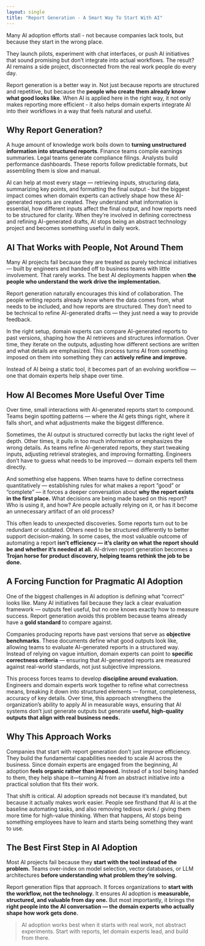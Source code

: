 ```yaml
---
layout: single
title: "Report Generation - A Smart Way To Start With AI"
---
```


Many AI adoption efforts stall - not because companies lack tools, but because they start in the wrong place.

They launch pilots, experiment with chat interfaces, or push AI initiatives that sound promising but don’t integrate into actual workflows. The result? AI remains a side project, disconnected from the real work people do every day.

Report generation is a better way in. Not just because reports are structured and repetitive, but because the **people who create them already know what good looks like**. When AI is applied here in the right way, it not only makes reporting more efficient - it also helps domain experts integrate AI into their workflows in a way that feels natural and useful.

## **Why Report Generation?**

A huge amount of knowledge work boils down to **turning unstructured information into structured reports**. Finance teams compile earnings summaries. Legal teams generate compliance filings. Analysts build performance dashboards. These reports follow predictable formats, but assembling them is slow and manual.

AI can help at most every stage — retrieving inputs, structuring data, summarizing key points, and formatting the final output - but the biggest impact comes when domain experts can actively shape how these AI-generated reports are created. They understand what information is essential, how different inputs affect the final output, and how reports need to be structured for clarity. When they’re involved in defining correctness and refining AI-generated drafts, AI stops being an abstract technology project and becomes something useful in daily work.

## **AI That Works with People, Not Around Them**

Many AI projects fail because they are treated as purely technical initiatives — built by engineers and handed off to business teams with little involvement. That rarely works. The best AI deployments happen when **the people who understand the work drive the implementation.**

Report generation naturally encourages this kind of collaboration. The people writing reports already know where the data comes from, what needs to be included, and how reports are structured. They don’t need to be technical to refine AI-generated drafts — they just need a way to provide feedback.

In the right setup, domain experts can compare AI-generated reports to past versions, shaping how the AI retrieves and structures information. Over time, they iterate on the outputs, adjusting how different sections are written and what details are emphasized. This process turns AI from something imposed on them into something they can **actively refine and improve.**

Instead of AI being a static tool, it becomes part of an evolving workflow — one that domain experts help shape over time.

## **How AI Becomes More Useful Over Time**

Over time, small interactions with AI-generated reports start to compound. Teams begin spotting patterns — where the AI gets things right, where it falls short, and what adjustments make the biggest difference.

Sometimes, the AI output is structured correctly but lacks the right level of depth. Other times, it pulls in too much information or emphasizes the wrong details. As teams refine AI-generated reports, they start tweaking inputs, adjusting retrieval strategies, and improving formatting. Engineers don’t have to guess what needs to be improved — domain experts tell them directly.

And something else happens. When teams have to define correctness quantitatively — establishing rules for what makes a report “good” or “complete” — it forces a deeper conversation about **why the report exists in the first place.** What decisions are being made based on this report? Who is using it, and how? Are people actually relying on it, or has it become an unnecessary artifact of an old process?

This often leads to unexpected discoveries. Some reports turn out to be redundant or outdated. Others need to be structured differently to better support decision-making. In some cases, the most valuable outcome of automating a report **isn’t efficiency — it’s clarity on what the report should be and whether it’s needed at all.** AI-driven report generation becomes a **Trojan horse for product discovery, helping teams rethink the job to be done.**

## **A Forcing Function for Pragmatic AI Adoption**

One of the biggest challenges in AI adoption is defining what “correct” looks like. Many AI initiatives fail because they lack a clear evaluation framework — outputs feel useful, but no one knows exactly how to measure success. Report generation avoids this problem because teams already have a **gold standard** to compare against.

Companies producing reports have past versions that serve as **objective benchmarks**. These documents define what good outputs look like, allowing teams to evaluate AI-generated reports in a structured way. Instead of relying on vague intuition, domain experts can point to **specific correctness criteria** — ensuring that AI-generated reports are measured against real-world standards, not just subjective impressions.

This process forces teams to develop **discipline around evaluation.** Engineers and domain experts work together to refine what correctness means, breaking it down into structured elements — format, completeness, accuracy of key details. Over time, this approach strengthens the organization’s ability to apply AI in measurable ways, ensuring that AI systems don’t just generate outputs but generate **useful, high-quality outputs that align with real business needs.**

## **Why This Approach Works**

Companies that start with report generation don’t just improve efficiency. They build the fundamental capabilities needed to scale AI across the business. Since domain experts are engaged from the beginning, AI adoption **feels organic rather than imposed.** Instead of a tool being handed to them, they help shape it—turning AI from an abstract initiative into a practical solution that fits their work.

That shift is critical. AI adoption spreads not because it’s mandated, but because it actually makes work easier. People see firsthand that AI is at the baseline automating tasks, and also removing tedious work / giving them more time for high-value thinking. When that happens, AI stops being something employees have to learn and starts being something they want to use.

## **The Best First Step in AI Adoption**

Most AI projects fail because they **start with the tool instead of the problem.** Teams over-index on model selection, vector databases, or LLM architectures **before understanding what problem they’re solving.**

Report generation flips that approach. It forces organizations to **start with the workflow, not the technology.** It ensures AI adoption is **measurable, structured, and valuable from day one.** But most importantly, it brings the **right people into the AI conversation — the domain experts who actually shape how work gets done.**

> AI adoption works best when it starts with real work, not abstract experiments. Start with reports, let domain experts lead, and build from there.